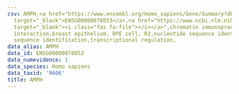 ```yaml
---
csv: AMPH,<a href="https://www.ensembl.org/Homo_sapiens/Gene/Summary?db=core;g=ENSG00000078053"
  target="_blank">ENSG00000078053</a>,<a href="https://www.ncbi.nlm.nih.gov/pubmed/22863008"
  target="_blank"><i class="fas fa-file"></i></a>",chromatin immunoprecipitation assay,direct
  interaction,breast epithelium, BPE cell, R2,nucleotide sequence identification,nucleotide
  sequence identification,transcriptional regulation,
data_alias: AMPH
data_id: ENSG00000078053
data_numevidence: 1
data_species: Homo sapiens
data_taxid: '9606'
title: AMPH
---
```

